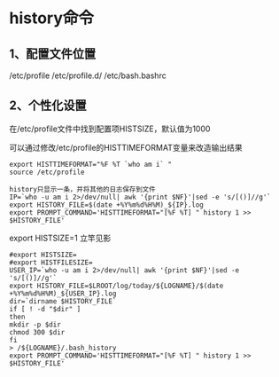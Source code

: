 # history命令

## 1、配置文件位置
/etc/profile
/etc/profile.d/
/etc/bash.bashrc


## 2、个性化设置
在/etc/profile文件中找到配置项HISTSIZE，默认值为1000

可以通过修改/etc/profile的HISTTIMEFORMAT变量来改造输出结果
```
export HISTTIMEFORMAT="%F %T `who am i` "
source /etc/profile

history只显示一条，并将其他的日志保存到文件
IP=`who -u am i 2>/dev/null| awk '{print $NF}'|sed -e 's/[()]//g'`
export HISTORY_FILE=$(date +%Y%m%d%H%M)_${IP}.log
export PROMPT_COMMAND='HISTTIMEFORMAT="[%F %T] " history 1 >> $HISTORY_FILE'
```

export HISTSIZE=1 立竿见影

```
#export HISTSIZE=
#export HISTFILESIZE=
USER_IP=`who -u am i 2>/dev/null| awk '{print $NF}'|sed -e 's/[()]//g'`
export HISTORY_FILE=$LROOT/log/today/${LOGNAME}/$(date +%Y%m%d%H%M)_${USER_IP}.log
dir=`dirname $HISTORY_FILE`
if [ ! -d "$dir" ]
then
mkdir -p $dir
chmod 300 $dir
fi
> /${LOGNAME}/.bash_history
export PROMPT_COMMAND='HISTTIMEFORMAT="[%F %T] " history 1 >> $HISTORY_FILE'
```